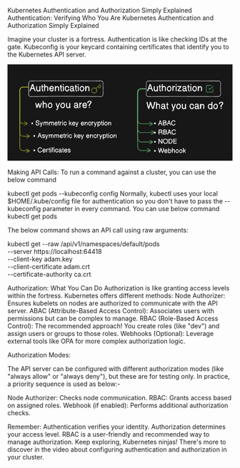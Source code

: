 Kubernetes Authentication and Authorization Simply Explained
Authentication: Verifying Who You Are
Kubernetes Authentication and Authorization Simply Explained

Imagine your cluster is a fortress. Authentication is like checking IDs at the gate. Kubeconfig is your keycard containing certificates that identify you to the Kubernetes API server.

![alt text](image.png)

Making API Calls:
To run a command against a cluster, you can use the below command

kubectl get pods --kubeconfig config
Normally, kubectl uses your local $HOME/.kube/config file for authentication so you don't have to pass the --kubeconfig parameter in every command. You can use below command
kubectl get pods

The below command shows an API call using raw arguments:

kubectl get --raw /api/v1/namespaces/default/pods \
 --server https://localhost:64418 \
 --client-key adam.key \
 --client-certificate adam.crt \
 --certificate-authority ca.crt

Authorization: What You Can Do
Authorization is like granting access levels within the fortress. Kubernetes offers different methods:
Node Authorizer: Ensures kubelets on nodes are authorized to communicate with the API server.
ABAC (Attribute-Based Access Control): Associates users with permissions but can be complex to manage.
RBAC (Role-Based Access Control): The recommended approach! You create roles (like "dev") and assign users or groups to those roles.
Webhooks (Optional): Leverage external tools like OPA for more complex authorization logic.

Authorization Modes:

The API server can be configured with different authorization modes (like "always allow" or "always deny"), but these are for testing only. In practice, a priority sequence is used as below:-

Node Authorizer: Checks node communication.
RBAC: Grants access based on assigned roles.
Webhook (if enabled): Performs additional authorization checks.

Remember:
Authentication verifies your identity.
Authorization determines your access level.
RBAC is a user-friendly and recommended way to manage authorization.
Keep exploring, Kubernetes ninjas! There's more to discover in the video about configuring authentication and authorization in your cluster.
